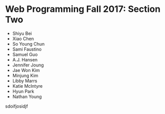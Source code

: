 # Web Programming Fall 2017: Section Two

* Shiyu Bei
* Xiao Chen
* So Young Chun
* Sami Faustino
* Samuel Guo
* A.J. Hansen
* Jennifer Joung
* Jae Won Kim
* Minjung Kim
* Libby Marrs
* Katie McIntyre
* Hyun Park
* Nathan Young


sdoifjosidjf